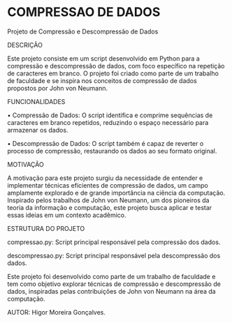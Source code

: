 # COMPRESSAO DE DADOS

  Projeto de Compressão e Descompressão de Dados


DESCRIÇÃO

  Este projeto consiste em um script desenvolvido em Python para a compressão e descompressão de dados, com foco específico na repetição de caracteres em branco. O projeto foi criado como parte de um trabalho de faculdade e se inspira nos conceitos de compressão de dados propostos por John von Neumann.

FUNCIONALIDADES

  • Compressão de Dados: O script identifica e comprime sequências de caracteres em branco repetidos, reduzindo o espaço necessário para armazenar os dados.

  • Descompressão de Dados: O script também é capaz de reverter o processo de compressão, restaurando os dados ao seu formato original.


MOTIVAÇÃO

  A motivação para este projeto surgiu da necessidade de entender e implementar técnicas eficientes de compressão de dados, um campo amplamente explorado e de grande importância na ciência da computação. Inspirado pelos trabalhos de John von Neumann, um dos pioneiros da teoria da informação e computação, este projeto busca aplicar e testar essas ideias em um contexto acadêmico.


ESTRUTURA DO PROJETO

  compressao.py: Script principal responsável pela compressão dos dados.

  descompressao.py: Script principal responsável pela descompressão dos dados.


Este projeto foi desenvolvido como parte de um trabalho de faculdade e tem como objetivo explorar técnicas de compressão e descompressão de dados, inspiradas pelas contribuições de John von Neumann na área da computação.

AUTOR: Higor Moreira Gonçalves.

  

